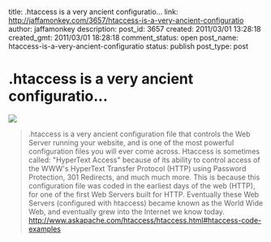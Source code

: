 title: .htaccess is a very ancient configuratio...
link: http://jaffamonkey.com/3657/htaccess-is-a-very-ancient-configuratio
author: jaffamonkey
description: 
post_id: 3657
created: 2011/03/01 13:28:18
created_gmt: 2011/03/01 18:28:18
comment_status: open
post_name: htaccess-is-a-very-ancient-configuratio
status: publish
post_type: post

# .htaccess is a very ancient configuratio...

![](http://blog.jaffamonkey.com/files/2011/03/htaccess-170x170.png)

> .htaccess is a very ancient configuration file that controls the Web Server running your website, and is one of the most powerful configuration files you will ever come across. Htaccess is sometimes called: "HyperText Access" because of its ability to control access of the WWW's HyperText Transfer Protocol (HTTP) using Password Protection, 301 Redirects, and much much more. This is because this configuration file was coded in the earliest days of the web (HTTP), for one of the first Web Servers built for HTTP. Eventually these Web Servers (configured with htaccess) became known as the World Wide Web, and eventually grew into the Internet we know today. http://www.askapache.com/htaccess/htaccess.html#htaccess-code-examples